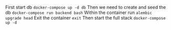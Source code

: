 First start db
`docker-compose up -d db`
Then we need to create and seed the db
`docker-compose run backend bash`
Within the container run
`alembic upgrade head`
Exit the container
`exit`
Then start the full stack
`docker-compose up -d`
